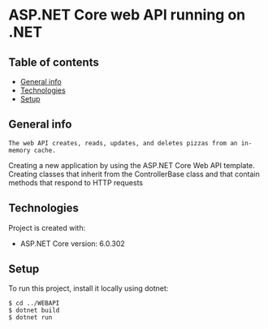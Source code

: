# ASP.NET Core web API running on .NET

## Table of contents
* [General info](#general-info)
* [Technologies](#technologies)
* [Setup](#setup)

## General info
	The web API creates, reads, updates, and deletes pizzas from an in-memory cache.
  Creating a new application by using the ASP.NET Core Web API template.
  Creating classes that inherit from the ControllerBase class and that contain methods that respond to HTTP requests

## Technologies
Project is created with:
* ASP.NET Core version: 6.0.302

	
## Setup
To run this project, install it locally using dotnet:

```
$ cd ../WEBAPI
$ dotnet build
$ dotnet run
```
